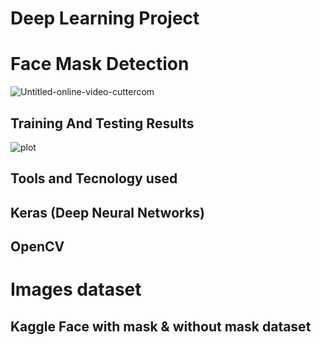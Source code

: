 # Deep Learning Project
# Face Mask Detection
![Untitled-online-video-cuttercom](https://user-images.githubusercontent.com/40208647/94337892-84f1a000-000b-11eb-808d-a3498cbc3dd3.gif)

## Training And Testing Results
![plot](https://user-images.githubusercontent.com/40208647/94337944-def26580-000b-11eb-903e-339505369a8b.png)
## Tools and Tecnology used
## Keras (Deep Neural Networks)
## OpenCV
# Images dataset
## Kaggle Face with mask & without mask dataset 





